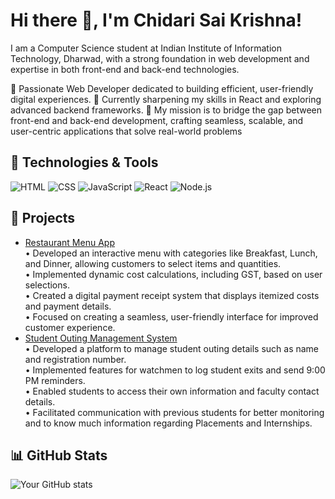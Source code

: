 # Hi there 👋, I'm Chidari Sai Krishna!
I am a Computer Science student at Indian Institute of Information Technology, Dharwad, with a strong foundation in web development and expertise in both front-end and back-end technologies.

🚀 Passionate Web Developer dedicated to building efficient, user-friendly digital experiences.
🌱 Currently sharpening my skills in React and exploring advanced backend frameworks.
🎯 My mission is to bridge the gap between front-end and back-end development, crafting seamless, scalable, and user-centric applications that solve real-world problems

## 🔧 Technologies & Tools  
![HTML](https://img.shields.io/badge/-HTML5-E34F26?logo=html5&logoColor=white&style=flat)
![CSS](https://img.shields.io/badge/-CSS3-1572B6?logo=css3&logoColor=white&style=flat)
![JavaScript](https://img.shields.io/badge/-JavaScript-F7DF1E?logo=javascript&logoColor=black&style=flat)
![React](https://img.shields.io/badge/-React-61DAFB?logo=react&logoColor=black&style=flat)
![Node.js](https://img.shields.io/badge/-Node.js-339933?logo=node.js&logoColor=white&style=flat)

## 🚀 Projects  
- [Restaurant Menu App](https://github.com/CHIDARISAIKRISHNA/Restaurant_Website)  
• Developed an interactive menu with categories like Breakfast, Lunch, and Dinner, allowing customers to select items and
quantities.<br>
• Implemented dynamic cost calculations, including GST, based on user selections.<br>
• Created a digital payment receipt system that displays itemized costs and payment details.<br>
• Focused on creating a seamless, user-friendly interface for improved customer experience.<br>
- [Student Outing Management System](https://github.com/CHIDARISAIKRISHNA/Student_Outing_Management)  
 • Developed a platform to manage student outing details such as name and registration number.<br>
• Implemented features for watchmen to log student exits and send 9:00 PM reminders.<br>
• Enabled students to access their own information and faculty contact details.<br>
• Facilitated communication with previous students for better monitoring and to know much information regarding
Placements and Internships.

## 📊 GitHub Stats  
![Your GitHub stats](https://github-readme-stats.vercel.app/api?username=CHIDARISAIKRISHNA&show_icons=true&theme=radical)  


